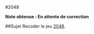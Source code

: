 #2048

**Note obtenue : En attente de correction**

##Sujet
Recoder le jeu [2048](http://jeu2048.fr/).
